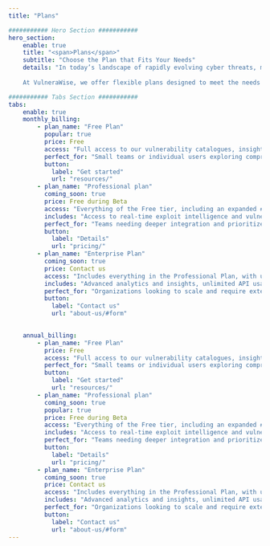 ```yaml
---
title: "Plans"

########### Hero Section ###########
hero_section:
    enable: true
    title: "<span>Plans</span>"
    subtitle: "Choose the Plan that Fits Your Needs"
    details: "In today’s landscape of rapidly evolving cyber threats, managing vulnerabilities is more challenging than ever. Traditional methods often overwhelm security teams with noise, lacking the precision and transparency needed to take decisive action. VulneraWise changes that by combining real-time exploit intelligence with tailored vulnerability prioritization, empowering security teams to focus on what matters most, the actively exploited vulnerabilities that pose the greatest risk to your unique environment. </br>
    
    At VulneraWise, we offer flexible plans designed to meet the needs of organizations of all sizes. Whether you’re exploring comprehensive vulnerability insights for the first time or require a fully customizable, enterprise-level solution, our subscriptions ensure you stay secure with efficiency, confidence, and clarity."

########### Tabs Section ###########
tabs:
    enable: true
    monthly_billing:
        - plan_name: "Free Plan"
          popular: true
          price: Free
          access: "Full access to our vulnerability catalogues, insights, and usage of the API with a limited number of API calls."
          perfect_for: "Small teams or individual users exploring comprehensive vulnerability insights and basic API functionality."
          button: 
            label: "Get started"
            url: "resources/"
        - plan_name: "Professional plan"
          coming_soon: true
          price: Free during Beta
          access: "Everything of the Free tier, including an expanded # of API calls and the use of our decision tree for prioritized threat intelligence."
          includes: "Access to real-time exploit intelligence and vulnerability prioritization with up to 200.000 API calls per month"
          perfect_for: "Teams needing deeper integration and prioritized guidance on vulnerabilities most relevant to their business."
          button: 
            label: "Details"
            url: "pricing/"
        - plan_name: "Enterprise Plan"
          coming_soon: true
          price: Contact us
          access: "Includes everything in the Professional Plan, with unlimited API calls, customizable decision trees, and the option to host VulneraWise within your IT environment."
          includes: "Advanced analytics and insights, unlimited API usage, and access to customizable decision trees to create context specific algorithms for your business."
          perfect_for: "Organizations looking to scale and require extensive integration with their existing systems."
          button: 
            label: "Contact us"
            url: "about-us/#form"
       

    annual_billing:
        - plan_name: "Free Plan"
          price: Free
          access: "Full access to our vulnerability catalogues, insights, and usage of the API with a limited number of API calls."
          perfect_for: "Small teams or individual users exploring comprehensive vulnerability insights and basic API functionality."
          button: 
            label: "Get started"
            url: "resources/"
        - plan_name: "Professional plan"
          coming_soon: true
          popular: true
          price: Free during Beta
          access: "Everything of the Free tier, including an expanded # of API calls and the use of our decision tree for prioritized threat intelligence."
          includes: "Access to real-time exploit intelligence and vulnerability prioritization with up to 200.000 API calls per month"
          perfect_for: "Teams needing deeper integration and prioritized guidance on vulnerabilities most relevant to their business."
          button: 
            label: "Details"
            url: "pricing/"
        - plan_name: "Enterprise Plan"
          coming_soon: true
          price: Contact us
          access: "Includes everything in the Professional Plan, with unlimited API calls, customizable decision trees, and the option to host VulneraWise within your IT environment."
          includes: "Advanced analytics and insights, unlimited API usage, and access to customizable decision trees to create context specific algorithms for your business."
          perfect_for: "Organizations looking to scale and require extensive integration with their existing systems."
          button: 
            label: "Contact us"
            url: "about-us/#form"
---
```

